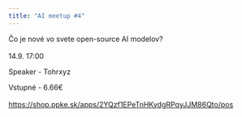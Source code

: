 ```yaml
---
title: "AI meetup #4"
---
```

Čo je nové vo svete open-source AI modelov?\
\
14.9. 17:00

Speaker - Tohrxyz

Vstupné - 6.66€\
\
https://shop.ppke.sk/apps/2YQzf1EPeTnHKydgRPqyJJM86Qto/pos